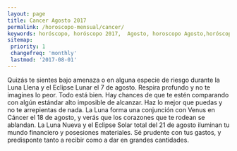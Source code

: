 ```yaml
---
layout: page
title: Cancer Agosto 2017 
permalink: /horoscopo-mensual/cancer/
keywords: horóscopo, horóscopo 2017,  Agosto, horoscopo Agosto,horóscopo esperanza gracia, horoscop, horóscopos gratis, horoscopo cancer, horoscopo cancer 2017, Tarot, Astrologia, Zodíaco, cancer, horoscopo gratis, horoscopo del mes 
sitemap:
 priority: 1
 changefreq: 'monthly'
 lastmod: '2017-08-01'
---
```


 Quizás te sientes bajo amenaza o en alguna especie de riesgo durante la Luna Llena y el Eclipse Lunar el 7 de agosto. Respira profundo y no te imagines lo peor. Todo está bien. Hay chances de que te estén comparando con algún estándar alto imposible de alcanzar. Haz lo mejor que puedas y no te arrepientas de nada. La Luna forma una conjunción con Venus en Cáncer el 18 de agosto, y verás que los corazones que te rodean se ablandan. La Luna Nueva y el Eclipse Solar total del 21 de agosto iluminan tu mundo financiero y posesiones materiales. Sé prudente con tus gastos, y predisponte tanto a recibir como a dar en grandes cantidades. 
